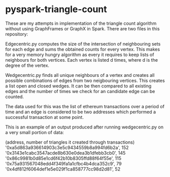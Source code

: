 # pyspark-triangle-count
These are my attempts in implementation of the triangle count algorithm without using GraphFrames or GraphX in Spark.
There are two files in this repository:


Edgecentric.py computes the size of the intersection of neighbouring sets for each edge and sums the obtained counts for every vertex. This makes for a very memory hungry algorithm as every it requires to keep lists of neighbours for both vertices. Each vertex is listed d times, where d is the degree of the vertex.


Wedgecentric.py finds all unique neighbours of a vertex and creates all possible combinations of edges from two neigbouring vertices. This creates a list open and closed wedges. It can be then compared to all existing edges and the number of times we check for an candidate edge can be counted.


The data used for this was the list of ethereum transactions over a period of time and an edge is considered to be two addresses which performed a successful transaction at some point. 

This is an example of an output produced after running wedgecentric.py on a very small portion of data:

(address, number of triangles it created through transactions)
'0xa5d863a936614903c3e5c9434559b8a994fd6b2a', 152
'0x3143e1cabc3547acde8b630e0dea3b1dfebb3cb0', 145
'0x86c9981b0d85e1cd6f42b10b8305ffd88f64f55e', 115
'0x75a931567048edd4f349fa1a1cfbc4b4dca352c9', 79
'0x4df812f6064def1e5e029f1ca858777cc98d2d81', 52
